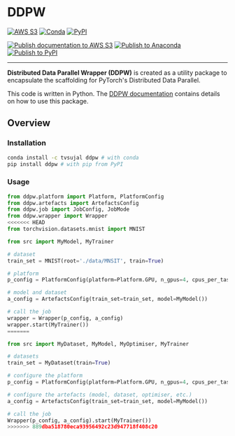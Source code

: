 # DDPW

[![AWS S3](https://img.shields.io/badge/documentation-sphinx-blue?link=https://ddpw.projects.sujal.tv)](https://ddpw.projects.sujal.tv)
[![Conda](https://img.shields.io/conda/v/tvsujal/ddpw)](https://anaconda.org/tvsujal/ddpw)
[![PyPI](https://img.shields.io/pypi/v/ddpw)](https://pypi.org/project/ddpw/)

[![Publish documentation to AWS S3](https://github.com/sujaltv/ddpw/actions/workflows/s3_publish.yaml/badge.svg)](https://github.com/sujaltv/ddpw/actions/workflows/s3_publish.yaml)
[![Publish to Anaconda](https://github.com/sujaltv/ddpw/actions/workflows/conda_publish.yaml/badge.svg)](https://github.com/sujaltv/ddpw/actions/workflows/conda_publish.yaml)
[![Publish to PyPI](https://github.com/sujaltv/ddpw/actions/workflows/pypi_publish.yaml/badge.svg)](https://github.com/sujaltv/ddpw/actions/workflows/pypi_publish.yaml)

---

**Distributed Data Parallel Wrapper (DDPW)** is created as a utility package to
encapsulate the scaffolding for PyTorch's Distributed Data Parallel.

This code is written in Python. The [DDPW
documentation](https://ddpw.projects.sujal.tv) contains details on how to use
this package.

## Overview

### Installation

```bash
conda install -c tvsujal ddpw # with conda
pip install ddpw # with pip from PyPI
```

### Usage

```python
from ddpw.platform import Platform, PlatformConfig
from ddpw.artefacts import ArtefactsConfig
from ddpw.job import JobConfig, JobMode
from ddpw.wrapper import Wrapper
<<<<<<< HEAD
from torchvision.datasets.mnist import MNIST

from src import MyModel, MyTrainer

# dataset
train_set = MNIST(root='./data/MNSIT', train=True)

# platform
p_config = PlatformConfig(platform=Platform.GPU, n_gpus=4, cpus_per_task=2)

# model and dataset
a_config = ArtefactsConfig(train_set=train_set, model=MyModel())

# call the job
wrapper = Wrapper(p_config, a_config)
wrapper.start(MyTrainer())
=======

from src import MyDataset, MyModel, MyOptimiser, MyTrainer

# datasets
train_set = MyDataset(train=True)

# configure the platform
p_config = PlatformConfig(platform=Platform.GPU, n_gpus=4, cpus_per_task=2)

# configure the artefacts (model, dataset, optimiser, etc.)
a_config = ArtefactsConfig(train_set=train_set, model=MyModel())

# call the job
Wrapper(p_config, a_config).start(MyTrainer())
>>>>>>> 889dba518780eca93956492c23d947718f408c20
```
